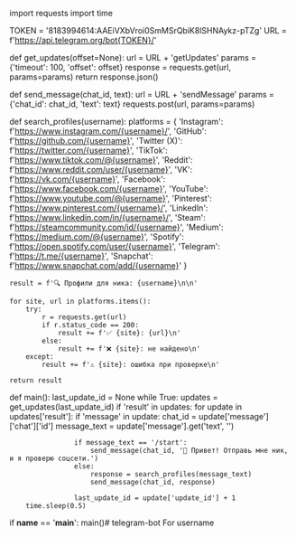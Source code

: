 import requests
import time

TOKEN = '8183994614:AAEiVXbVroi0SmMSrQbiK8lSHNAykz-pTZg'
URL = f'https://api.telegram.org/bot{TOKEN}/'

def get_updates(offset=None):
    url = URL + 'getUpdates'
    params = {'timeout': 100, 'offset': offset}
    response = requests.get(url, params=params)
    return response.json()

def send_message(chat_id, text):
    url = URL + 'sendMessage'
    params = {'chat_id': chat_id, 'text': text}
    requests.post(url, params=params)

def search_profiles(username):
    platforms = {
        'Instagram': f'https://www.instagram.com/{username}/',
        'GitHub': f'https://github.com/{username}',
        'Twitter (X)': f'https://twitter.com/{username}',
        'TikTok': f'https://www.tiktok.com/@{username}',
        'Reddit': f'https://www.reddit.com/user/{username}',
        'VK': f'https://vk.com/{username}',
        'Facebook': f'https://www.facebook.com/{username}',
        'YouTube': f'https://www.youtube.com/@{username}',
        'Pinterest': f'https://www.pinterest.com/{username}/',
        'LinkedIn': f'https://www.linkedin.com/in/{username}/',
        'Steam': f'https://steamcommunity.com/id/{username}',
        'Medium': f'https://medium.com/@{username}',
        'Spotify': f'https://open.spotify.com/user/{username}',
        'Telegram': f'https://t.me/{username}',
        'Snapchat': f'https://www.snapchat.com/add/{username}'
    }

    result = f'🔍 Профили для ника: {username}\n\n'

    for site, url in platforms.items():
        try:
            r = requests.get(url)
            if r.status_code == 200:
                result += f'✅ {site}: {url}\n'
            else:
                result += f'❌ {site}: не найдено\n'
        except:
            result += f'⚠️ {site}: ошибка при проверке\n'

    return result

def main():
    last_update_id = None
    while True:
        updates = get_updates(last_update_id)
        if 'result' in updates:
            for update in updates['result']:
                if 'message' in update:
                    chat_id = update['message']['chat']['id']
                    message_text = update['message'].get('text', '')

                    if message_text == '/start':
                        send_message(chat_id, '👋 Привет! Отправь мне ник, и я проверю соцсети.')
                    else:
                        response = search_profiles(message_text)
                        send_message(chat_id, response)

                    last_update_id = update['update_id'] + 1
        time.sleep(0.5)

if __name__ == '__main__':
    main()# telegram-bot
For username 
